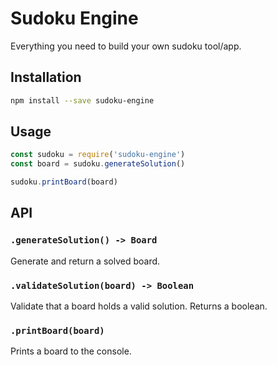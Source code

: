# Sudoku Engine

Everything you need to build your own sudoku tool/app.

## Installation

```sh
npm install --save sudoku-engine
```

## Usage

```javascript
const sudoku = require('sudoku-engine')
const board = sudoku.generateSolution()

sudoku.printBoard(board)
```

## API

### `.generateSolution() -> Board`

Generate and return a solved board.

### `.validateSolution(board) -> Boolean`

Validate that a board holds a valid solution. Returns a boolean.

### `.printBoard(board)`

Prints a board to the console.
